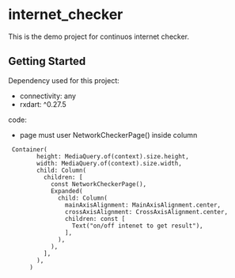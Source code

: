 # internet_checker

This is the demo project for continuos internet checker.

## Getting Started
Dependency used for this project:
* connectivity: any
* rxdart: ^0.27.5


code: 
* page must user NetworkCheckerPage() inside column
```flutter
 Container(
        height: MediaQuery.of(context).size.height,
        width: MediaQuery.of(context).size.width,
        child: Column(
          children: [
            const NetworkCheckerPage(),
            Expanded(
              child: Column(
                mainAxisAlignment: MainAxisAlignment.center,
                crossAxisAlignment: CrossAxisAlignment.center,
                children: const [
                  Text("on/off intenet to get result"),
                ],
              ),
            ),
          ],
        ),
      )
```
